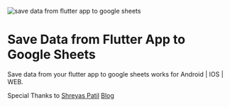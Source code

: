 ![save data from flutter app to google sheets](https://user-images.githubusercontent.com/55942632/75671234-4cbbf600-5ca4-11ea-94c0-e6668142efa7.png)

# Save Data from Flutter App to Google Sheets

Save data from your flutter app to google sheets works for Android | IOS | WEB.

Special Thanks to [Shreyas Patil](https://shreyaspatil.dev/) [Blog](https://medium.com/mindorks/storing-data-from-the-flutter-app-google-sheets-e4498e9cda5d)
